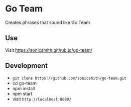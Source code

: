 # Go Team
Creates phrases that sound like Go Team

## Use

Visit https://sonicsmith.github.io/go-team/

## Development

* `git clone https://github.com/sonicsmith/go-team.git`
* cd go-team
* npm install
* npm start
* visit `http://localhost:8080/`

